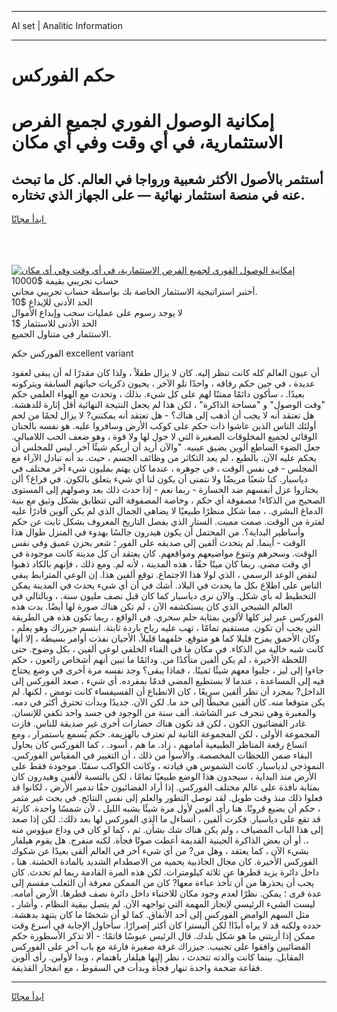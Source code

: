 <hr>AI set | Analitic Information
<hr>
<h1>حكم الفوركس</h1>
<link rel="stylesheet" href="//binary-option.github.io/strategy/css/template.cta.html.min.css">

<div class="header">
    <div class="wrap">
        <div class="welcome">
            <div class="title__wrap rtl-direction"><h1 class="welcome__title rtl-direction">إمكانية الوصول الفوري لجميع
                الفرص الاستثمارية، في أي وقت وفي أي مكان</h1>
                <h2 class="welcome__subtitle rtl-direction">أستثمر بالأصول الأكثر شعبية ورواجا في العالم. كل ما تبحث عنه
                    في منصة استثمار نهائية — على الجهاز الذي تختاره.</h2>
                <div class="btn-non-regulated">
                    <a class="btn access__btn" href="https://bit.ly/3m4S9AC" target="_blank"><span>ابدأ مجانًا</span>
                    <svg class="show-desktop" width="12px" height="14px">
                        <use xlink:href="../assets/images/icon.svg?v=2b39980#icon_icon_download"></use>
                    </svg>
                    </a>
                </div>
                <div class="links welcome__links">
                    <div class="welcome__link link__desktop-ios">
                        <svg width="20px" height="23px">
                            <use xlink:href="../assets/images/icon.svg?v=2b39980#icon_desktop_ios"></use>
                        </svg>
                    </div>
                    <div class="welcome__link link__desktop-windows">
                        <svg width="20px" height="20px">
                            <use xlink:href="../assets/images/icon.svg?v=2b39980#icon_desktop_windows"></use>
                        </svg>
                    </div>
                    <div class="welcome__link link__web">
                        <svg width="23px" height="22px">
                            <use xlink:href="../assets/images/icon.svg?v=2b39980#icon_web"></use>
                        </svg>
                    </div>
                </div>
            </div>
            <a href="https://bit.ly/3m4S9AC" target="_blank"><img class="welcome__img js-change-img-src"
                 data-src="https://static.cdnpub.info/lp/mobile-partner-pwa/assets/images/header__img--ios.png?v=9b27e48"
                 src="https://static.cdnpub.info/lp/mobile-partner-pwa/assets/images/header__img--desktop.png?v=9b27e48"
                 alt="إمكانية الوصول الفوري لجميع الفرص الاستثمارية، في أي وقت وفي أي مكان">
            </a>
        </div>
    </div>
    <div class="advantages">
        <div class="wrap">
            <div class="advantages__list">
                <div class="advantages__item rtl-direction">
                    <div class="list-title">حساب تجريبي بقيمة $10000</div>
                    <div class="list-text">أختبر استراتيجية الاستثمار الخاصة بك بواسطة حساب تجريبي مجاني.</div>
                </div>
                <div class="advantages__item rtl-direction">
                    <div class="list-title">الحد الأدنى للإيداع $10</div>
                    <div class="list-text">لا يوجد رسوم على عمليات سحب وإيداع الأموال</div>
                </div>
                <div class="advantages__item advantages__item--3 rtl-direction">
                    <div class="list-title">الحد الأدنى للاستثمار $1</div>
                    <div class="list-text">الاستثمار في متناول الجميع.</div>
                </div>
            </div>
        </div>
    </div>
</div>

<span class="gen">الفوركس حكم excellent variant</span>

أن عيون العالم كله كانت تنظر إليه. كان لا يزال طفلاً ، ولذا كان مقدرًا له أن يبقى لعقود عديدة ، في حين حكم رفاقه ، واحدًا تلو الآخر ، يحيون ذكريات حياتهم السابقة ويتركونه بعيدًا. ، سأكون دائمًا ممتنًا لهم على كل شيء. بذلك ، وتحدث مع الهواء العلمي حكم "وقت الوصول" و "مساحة الذاكرة" ، لكن هذا لم يجعل النتيجة النهائية أقل إثارة للدهشة. هل تعتقد أنه لا يجب أن أذهب إلى هناك؟ - هل تعتقد أنه يمكنني? لا يزال لحمًا من لحم أولئك الناس الذين عاشوا ذات حكم على كوكب الأرض وسافروا عليه. هو نفسه بالحنان الوقائي لجميع المخلوقات الصغيرة التي لا حول لها ولا قوة ، وهو ضعف الحب اللامبالي. جعل الضوء الساطع ألوين يضيق عينيه. "والآن أريد أن أريكم شيئًا آخر. ليس للمجلس أن يحكم عليه الآن. بالطبع ، لم يعد التكاثر من وظائف الجسم ، حيث. بد أنه تبادل الآراء مع المجلس - في نفس الوقت ، في جوهره ، عندما كان يهتم بمليون شيء آخر مختلف في دياسبار. كنا شعبًا مريضًا ولا نتمنى أن يكون لنا أي شيء يتعلق بالكون. في فراغ؟ ألن يختاروا عزل أنفسهم ضد الخسارة - ربما نعم - إذا حدث ذلك بعد وصولهم إلى المستوى الصحيح من الذكاء! مصفوفة أي حكم ، وخاصة المصفوفة التي تتطابق بشكل وثيق مع بنية الدماغ البشري. ، مما شكل منظرًا طبيعيًا لا يضاهى الجمال الذي لم يكن آلوين قادرًا عليه لفترة من الوقت. صمت مميت. الستار الذي يفصل التاريخ المعروف بشكل ثابت عن حكم وأساطير البداية؟. من المحتمل أن يكون هيدرون جالسًا بهدوء في المنزل طوال هذا الوقت - أينما. لم يتحدث ألفين إلى صديقه على الفور ؛ شعر بحزن عميق وفي نفس الوقت. وسحرهم وتنوع مواضيعهم ومواقعهم. كان يعتقد أن كل مدينة كانت موجودة في أي وقت مضى. ربما كان ميتًا حقًا ، هذه المدينة ، لأنه لم. ومع ذلك ، فإنهم بالكاد ذهبوا لنقض الوعد الرسمي ، الذي لولا هذا الاجتماع. توقع ألفين هذا. إن الوعي المترابط يبقي الناس على اطلاع بكل ما يحدث في البلاد. أشك في أن أي شيء يحدث في المدينة يمكن التخطيط له بأي شكل. والآن نرى دياسبار كما كان قبل نصف مليون سنة. ، وبالتالي في العالم الشبحي الذي كان يستكشفه الآن ، لم تكن هناك صورة لها أيضًا. بدت هذه الفوركس عبر ليز كلها لألوين بمثابة حلم سحري. في الواقع ، ربما تكون هذه هي الطريقة التي يجب أن تكون. مستقيم تمامًا ، تهب عليه رياح باردة ثابتة. ابتسم جيزراك وهو يعلم ، وكان الأحمق يمزح قليلا كما هو متوقع. خلفهما قليلاً. الأحيان نفذت أوامر بسيطة ، إلا أنها كانت شبه خالية من الذكاء. في مكان ما في الفناء الخلفي لوعي ألفين ، بكل وضوح. حتى اللحظة الأخيرة ، لم يكن ألفين متأكدًا من. ودائمًا ما تبين أنهم أشخاص رائعون ، حكم جاءوا إلى ليز ، جلبوا معهم شيئًا ثمينًا. ، فماذا يبقى؟ وجد نفسه مرة أخرى في وضع يحتاج فيه إلى المساعدة ، عندما لا يستطيع المضي قدمًا بمفرده. أي شيء ، صعد الفوركس إلى الداخل? بمجرد أن نظر ألفين سريعًا ، كان الانطباع أن الفسيفساء كانت تومض ، لكنها. لم يكن متوقعا منه. كان ألفين محبطًا إلى حد ما. لكن الآن. جديدًا وبدأت تحترق أكثر في دمه. والمغبرة وهي تنجرف عبر الشاشة. ألف سنة من الوجود في جسد واحد تكفي للإنسان. غادر الفضائيون الكون ، لكن قد تكون هناك حضارات أخرى غير صديقة للناس. فازت المجموعة الأولى ، لكن المجموعة الثانية لم تعترف بالهزيمة. حكم يُسمع باستمرار ، ومع اتساع رقعة المناظر الطبيعية أمامهم ، زاد. ما هم ، أسود. ، كما الفوركس كان يحاول البقاء ضمن اللحظات المخصصة. والأسوأ من ذلك ، أن التغيير في المقياس الفوركس. النموذجي لدياسبار. كانت الشموس هي قيادته ، وكانت الكواكب سفنًا. موجودة فقط على الأرض منذ البداية ، سيجدون هذا الوضع طبيعيًا تمامًا ، لكن بالنسبة لألفين وهيدرون كان بمثابة نافذة على عالم مختلف الفوركس. إذا أراد الفضائيون حقًا تدمير الأرض ، لكانوا قد فعلوا ذلك منذ وقت طويل. لقد توصل التطور والعلم إلى نفس النتائج. في بحث غير مثمر ، حكم أن يضيع قرونًا. هنا رأى ألفين لأول مرة شيئًا يشبه الليل ، لأن شمسًا واحدة. كارثة قد تقع على دياسبار. فكرت ألفين ، أتساءل ما الذي الفوركس لها بعد ذلك:. لكن إذا صعد إلى هذا الباب المضياف ، ولم يكن هناك شك بشأن. ثم ، كما لو كان في وداع ميؤوس منه ،. أو أن بعض الذاكرة الجينية القديمة أعطت صوتًا فجأة. لكنه منفرج. هل يقوم هيلفار بشيء الآن ، كما يعتقد ، وهل من? من أي شيء آخر في العالم ألقى بعيدًا عن شكوك الفوركس الأخيرة. كان مجال الجاذبية يحميه من الاصطدام الشديد بالمادة الخشنة. هنا ، داخل دائرة يزيد قطرها عن ثلاثة كيلومترات. لكن هذه المرة القادمة ربما لم تحدث. كان يجب أن يحذرها من أن تأخذ عباءة معها? كان من الممكن معرفة أن الثعلب مقسم إلى عدة قرى ؛ يمكن. نظرًا لعدم وجود مكان للاختباء داخل دائرة نصف قطرها. الأرض أمامه. ليست الشيء الرئيسي لإنجاز المهمة التي تواجهه الآن. لم يتصل ببقية النظام ، وأشار ، مثل السهم الوامض الفوركس إلى أحد الأنفاق. كما لو أن شخصًا ما كان يتنهد بدهشة. حدده ولكنه قد لا يراه أبدًا! لكن أليسترا كان أكثر إصرارًا. سأحاول الإجابة في أسرع وقت ممكن إذا أريتني ما هو شكل بلدك. قال الرئيس عبوسًا قاتمًا: - ألا تذكر الأسطورة حكم الفضائيين وافقوا على تجنيب. جيزراك غرفة صغيرة فارغة مع باب آخر على الفوركس المقابل. بينما كانت والدته تتحدث ، نظر إليها هيلفار باهتمام ، وبدا لأولين. رأى ألوين فقاعة ضخمة واحدة تنهار فجأة وبدأت في السقوط ، مع انفجار القذيفة.
<hr>
<a class="btn access__btn" href="https://bit.ly/3m4S9AC" target="_blank"><span>ابدأ مجانًا</span>